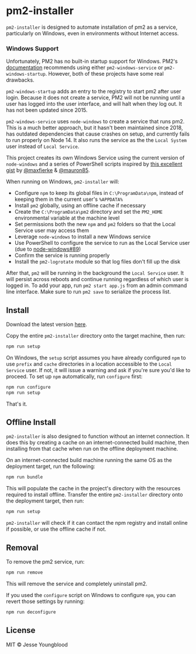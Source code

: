 # pm2-installer

`pm2-installer` is designed to automate installation of pm2 as a service, particularly on Windows, even in environments without Internet access.

### Windows Support

Unfortunately, PM2 has no built-in startup support for Windows. PM2's [documentation](https://pm2.keymetrics.io/docs/usage/startup/#windows-consideration) recommends using either `pm2-windows-service` or `pm2-windows-startup`. However, both of these projects have some real drawbacks.

`pm2-windows-startup` adds an entry to the registry to start pm2 after user login. Because it does not create a service, PM2 will not be running until a user has logged into the user interface, and will halt when they log out. It has not been updated since 2015.

`pm2-windows-service` uses `node-windows` to create a service that runs pm2. This is a much better approach, but it hasn't been maintained since 2018, has outdated dependencies that cause crashes on setup, and currently fails to run properly on Node 14. It also runs the service as the the `Local System` user instead of `Local Service`.

This project creates its own Windows Service using the current version of `node-windows` and a series of PowerShell scripts inspired by [this excellent gist](https://gist.github.com/mauron85/e55b3b9d722f91366c50fddf2fca07a4) by [@maxfierke](https://github.com/maxfierke) & [@mauron85](https://github.com/mauron85).

When running on Windows, `pm2-installer` will:

- Configure `npm` to keep its global files in `C:\ProgramData\npm`, instead of keeping them in the current user's `%APPDATA%`
- Install `pm2` globally, using an offline cache if necessary
- Create the `C:\ProgramData\pm2` directory and set the `PM2_HOME` environmental variable at the machine level
- Set permissions both the new `npm` and `pm2` folders so that the Local Service user may access them
- Leverage `node-windows` to install a new Windows service
- Use PowerShell to configure the service to run as the Local Service user (due to [node-windows#89](https://github.com/coreybutler/node-windows/issues/89))
- Confirm the service is running properly
- Install the `pm2-logrotate` module so that log files don't fill up the disk

After that, `pm2` will be running in the background the `Local Service` user. It will persist across reboots and continue running regardless of which user is logged in. To add your app, run `pm2 start app.js` from an admin command line interface. Make sure to run `pm2 save` to serialize the process list.

## Install

Download the latest version [here](https://github.com/jessety/pm2-installer/archive/master.zip).

Copy the entire `pm2-installer` directory onto the target machine, then run:

```bash
npm run setup
```

On Windows, the `setup` script assumes you have already configured `npm` to use `prefix` and `cache` directories in a location accessible to the `Local Service` user. If not, it will issue a warning and ask if you're sure you'd like to proceed.
To set up `npm` automatically, run `configure` first:

```bash
npm run configure
npm run setup
```

That's it.

## Offline Install

`pm2-installer` is also designed to function without an internet connection. It does this by creating a cache on an internet-connected build machine, then installing from that cache when run on the offline deployment machine.

On an internet-connected build machine running the same OS as the deployment target, run the following:

```bash
npm run bundle
```

This will populate the cache in the project's directory with the resources required to install offline. Transfer the entire `pm2-installer` directory onto the deployment target, then run:

```bash
npm run setup
```

`pm2-installer` will check if it can contact the npm registry and install online if possible, or use the offline cache if not.

## Removal

To remove the pm2 service, run:

```bash
npm run remove
```

This will remove the service and completely uninstall pm2.

If you used the `configure` script on Windows to configure `npm`, you can revert those settings by running:

```bash
npm run deconfigure
```

## License

MIT © Jesse Youngblood

